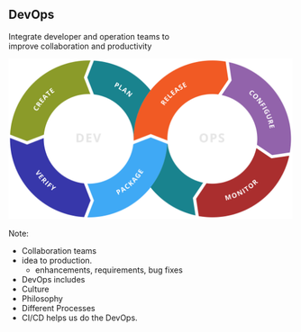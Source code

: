 ## DevOps

Integrate developer and operation teams to <br/>
improve collaboration and productivity

![DevOps](/img/intro-devops.svg) <!-- .element: style="border:0;background-color:inherit;margin-top:0;height:8em;box-shadow:none;margin-bottom:-3em" -->

Note:
* Collaboration teams
* idea to production.
  * enhancements, requirements, bug fixes
* DevOps includes
 * Culture
 * Philosophy
 * Different Processes
* CI/CD helps us do the DevOps.

